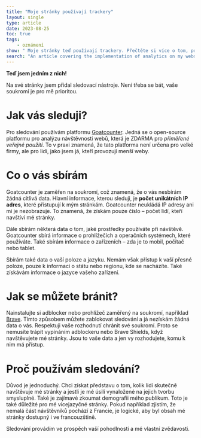 ```yaml
---
title: "Moje stránky používají trackery"
layout: single
type: article
date: 2023-08-25
toc: true
tags:
    - oznámení
show: " Moje stránky teď používají trackery. Přečtěte si více o tom, proč byly přidány a která data pros třednictvým nich o vás sbírám."
search: "An article covering the implementation of analytics on my websites." 
---
```


**Teď jsem jedním z nich!**

Na své stránky jsem přidal sledovací nástroje. Není třeba se bát, vaše soukromí je pro mě prioritou.

# Jak vás sleduji?

Pro sledování používám platformu [Goatcounter](https://www.goatcounter.com/). Jedná se o open-source platformu pro analýzu návštěvnosti webů, která je ZDARMA pro *přiměřené veřejné použití*. To v praxi znamená, že tato platforma není určena pro velké firmy, ale pro lidi, jako jsem já, kteří provozují menší weby.

# Co o vás sbírám

Goatcounter je zaměřen na soukromí, což znamená, že o vás nesbírám žádná citlivá data. Hlavní informace, kterou sleduji, je **počet unikátních IP adres**, které přistupují k mým stránkám. Goatcounter neukládá IP adresy ani mi je nezobrazuje. To znamená, že získám pouze číslo – počet lidí, kteří navštíví mé stránky.

Dále sbírám některá data o tom, jaké prostředky používáte při návštěvě. Goatcounter sbírá informace o prohlížečích a operačních systémech, které používáte. Také sbírám informace o zařízeních – zda je to mobil, počítač nebo tablet.

Sbírám také data o vaší poloze a jazyku. Nemám však přístup k vaší přesné poloze, pouze k informaci o státu nebo regionu, kde se nacházíte. Také získávám informace o jazyce vašeho zařízení.

# Jak se můžete bránit?

Nainstalujte si adblocker nebo prohlížeč zaměřený na soukromí, například [Brave](https://brave.com/). Tímto způsobem můžete zablokovat sledování a já nezískám žádná data o vás. Respektuji vaše rozhodnutí chránit své soukromí. Proto se nemusíte trápit vypínáním adblockeru nebo Brave Shields, když navštěvujete mé stránky. Jsou to vaše data a jen vy rozhodujete, komu k nim má přístup.

# Proč používám sledování?

Důvod je jednoduchý. Chci získat představu o tom, kolik lidí skutečně navštěvuje mé stránky a jestli je mé úsilí vynaložené na jejich tvorbu smysluplné. Také je zajímavé zkoumat demografii mého publikum. Toto je také důležité pro mé vícejazyčné stránky. Pokud například zjistím, že nemalá část návštěvníků pochází z Francie, je logické, aby byl obsah mé stránky dostupný i ve francouzštině.

Sledování provádím ve prospěch vaší pohodlnosti a mé vlastní zvědavosti.
